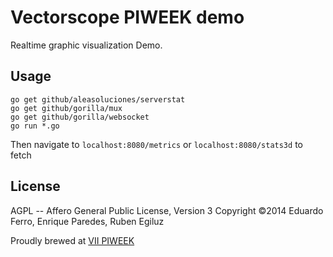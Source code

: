 Vectorscope PIWEEK demo
=======================

Realtime graphic visualization Demo.

Usage
-----

    go get github/aleasoluciones/serverstat
    go get github/gorilla/mux
    go get github/gorilla/websocket
    go run *.go

Then navigate to `localhost:8080/metrics` or `localhost:8080/stats3d` to fetch 

License
-------

AGPL -- Affero General Public License, Version 3
Copyright ©2014 Eduardo Ferro, Enrique Paredes, Ruben Egiluz

Proudly brewed at [VII PIWEEK](http://www.piweek.com)
